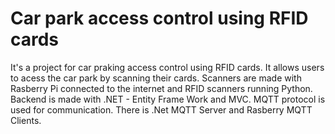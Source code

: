 # Car park access control using RFID cards
It's a project for car praking access control using RFID cards. It allows users to acess the car park by scanning their cards.
Scanners are made with Rasberry Pi connected to the internet and RFID scanners running Python.
Backend is made with .NET - Entity Frame Work and MVC.
MQTT protocol is used for communication. There is .Net MQTT Server and Rasberry MQTT Clients.
